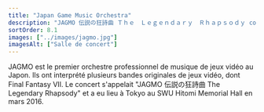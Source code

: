```yaml
---
title: "Japan Game Music Orchestra"
description: "JAGMO 伝説の狂詩曲 Ｔｈｅ　Ｌｅｇｅｎｄａｒｙ　Ｒｈａｐｓｏｄｙ concert à Tokyo (2016)"
sortOrder: 8.1
images: ["../images/jagmo.jpg"]
imagesAlt: ["Salle de concert"]
---
```


JAGMO est le premier orchestre professionnel de musique de jeux vidéo au Japon. Ils ont interprété plusieurs bandes originales de jeux vidéo, dont Final Fantasy VII. Le concert s'appelait "JAGMO 伝説の狂詩曲 The Legendary Rhapsody" et a eu lieu à Tokyo au SWU Hitomi Memorial Hall en mars 2016.
